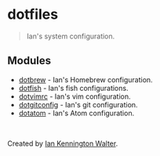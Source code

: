 # dotfiles
> Ian's system configuration.

## Modules
* [dotbrew](https://github.com/ianwalter/dotbrew) - Ian's Homebrew configuration.
* [dotfish](https://github.com/ianwalter/dotfish) - Ian's fish configurations.
* [dotvimrc](https://github.com/ianwalter/dotvimrc) - Ian's vim configuration.
* [dotgitconfig](https://github.com/ianwalter/dotgitconfig) - Ian's git
  configuration.
* [dotatom](https://github.com/ianwalter/dotatom) - Ian's Atom configuration.

&nbsp;

Created by [Ian Kennington Walter](http://iankwalter.com).

